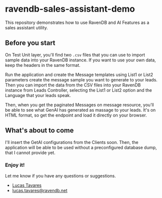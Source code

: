 # ravendb-sales-assistant-demo
This repository demonstrates how to use RavenDB and AI Features as a sales assistant utility.

## Before you start

On Test Unit layer, you'll find two `.csv` files that you can use to import sample data into your RavenDB instance. If you want to use your own data, keep the headers in the same format.

Run the application and create the Message templates using List1 or List2 parameters create the message sample you want to generate to your leads.
Then you can import the data from the CSV files into your RavenDB instance from Leads Controller, selecting the List1 or List2 option and the Language that your leads speak.

Then, when you get the paginated Messages on message resource, you'll be able to see what GenAI has generated as massage to your leads. It's on HTML format, so get the endpoint and load it directly on your browser.

## What's about to come

I'll insert the GetAI configurations from the Clients soon. Then, the application will be able to be used without a preconfigured database dump, that I cannot provide yet.

### Enjoy it!

Let me know if you have any questions or suggestions.
- [Lucas Tavares](https://www.linkedin.com/in/lucasrtavares/)
- [lucas.tavares@ravendb.net](mailto:lucas.tavares@ravendb.net)

